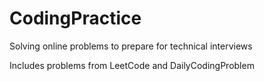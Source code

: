 # CodingPractice
Solving online problems to prepare for technical interviews

Includes problems from LeetCode and DailyCodingProblem
